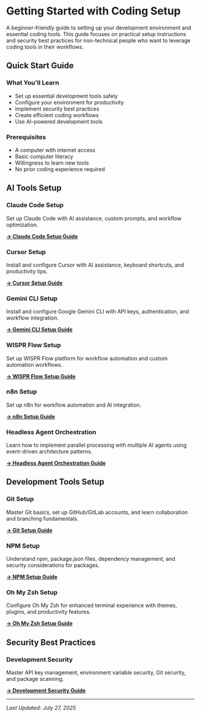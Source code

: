 # Getting Started with Coding Setup

A beginner-friendly guide to setting up your development environment and essential coding tools. This guide focuses on practical setup instructions and security best practices for non-technical people who want to leverage coding tools in their workflows.

## Quick Start Guide

### What You'll Learn
- Set up essential development tools safely
- Configure your environment for productivity  
- Implement security best practices
- Create efficient coding workflows
- Use AI-powered development tools

### Prerequisites
- A computer with internet access
- Basic computer literacy
- Willingness to learn new tools
- No prior coding experience required

## AI Tools Setup

### Claude Code Setup
Set up Claude Code with AI assistance, custom prompts, and workflow optimization.

**[→ Claude Code Setup Guide](ai-tools/claude-code-setup.md)**

### Cursor Setup
Install and configure Cursor with AI assistance, keyboard shortcuts, and productivity tips.

**[→ Cursor Setup Guide](ai-tools/cursor-setup.md)**

### Gemini CLI Setup
Install and configure Google Gemini CLI with API keys, authentication, and workflow integration.

**[→ Gemini CLI Setup Guide](ai-tools/gemini-cli-setup.md)**

### WISPR Flow Setup
Set up WISPR Flow platform for workflow automation and custom automation workflows.

**[→ WISPR Flow Setup Guide](ai-tools/wispr-flow-setup.md)**

### n8n Setup
Set up n8n for workflow automation and AI integration.

**[→ n8n Setup Guide](ai-tools/n8n-setup.md)**

### Headless Agent Orchestration
Learn how to implement parallel processing with multiple AI agents using event-driven architecture patterns.

**[→ Headless Agent Orchestration Guide](ai-tools/HEADLESS_AGENT_ORCHESTRATION.md)**

## Development Tools Setup

### Git Setup
Master Git basics, set up GitHub/GitLab accounts, and learn collaboration and branching fundamentals.

**[→ Git Setup Guide](dev-tooling/git-setup.md)**

### NPM Setup
Understand npm, package.json files, dependency management, and security considerations for packages.

**[→ NPM Setup Guide](dev-tooling/npm-setup.md)**

### Oh My Zsh Setup
Configure Oh My Zsh for enhanced terminal experience with themes, plugins, and productivity features.

**[→ Oh My Zsh Setup Guide](dev-tooling/oh-my-zsh-setup.md)**

## Security Best Practices

### Development Security
Master API key management, environment variable security, Git security, and package scanning.

**[→ Development Security Guide](security/development-security.md)**

---

*Last Updated: July 27, 2025* 